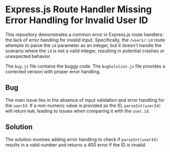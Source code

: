 # Express.js Route Handler Missing Error Handling for Invalid User ID

This repository demonstrates a common error in Express.js route handlers: the lack of error handling for invalid input.  Specifically, the `/users/:id` route attempts to parse the `id` parameter as an integer, but it doesn't handle the scenario where the `id` is not a valid integer, resulting in potential crashes or unexpected behavior.

The `bug.js` file contains the buggy code.  The `bugSolution.js` file provides a corrected version with proper error handling.

## Bug
The main issue lies in the absence of input validation and error handling for the `userId`.  If a non-numeric value is provided as the ID, `parseInt(userId)` will return `NaN`, leading to issues when comparing it with the `user.id`.

## Solution
The solution involves adding error handling to check if `parseInt(userId)` results in a valid number and returns a 400 error if the ID is invalid.